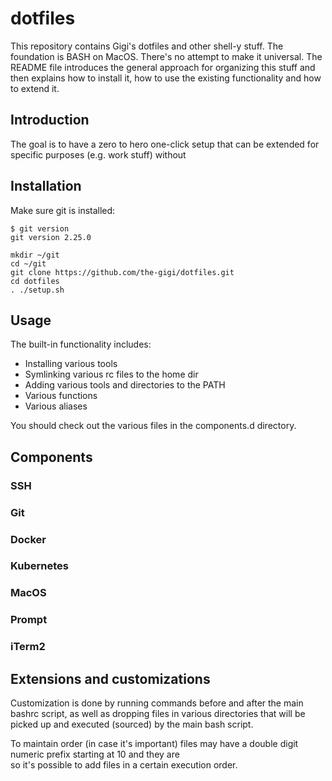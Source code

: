 # dotfiles

This repository contains Gigi's dotfiles and other shell-y stuff.
The foundation is BASH on MacOS. There's no attempt to make it universal.
The README file introduces the general approach for organizing this stuff
and then explains how to install it, how to use the existing functionality
and how to extend it.

## Introduction

The goal is to have a zero to hero one-click setup that can be extended for specific purposes 
(e.g. work stuff) without 



## Installation

Make sure git is installed:

```
$ git version
git version 2.25.0
```



```
mkdir ~/git
cd ~/git
git clone https://github.com/the-gigi/dotfiles.git
cd dotfiles
. ./setup.sh
```

## Usage

The built-in functionality includes:

- Installing various tools
- Symlinking various rc files to the home dir
- Adding various tools and directories to the PATH
- Various functions
- Various aliases

You should check out the various files in the components.d directory. 


## Components


### SSH

### Git

### Docker

### Kubernetes

### MacOS

### Prompt

### iTerm2

## Extensions and customizations

Customization is done by running commands before and after the main bashrc script, as well as dropping files
in various directories that will be picked up and executed (sourced) by the main bash script.

To maintain order (in case it's important) files may have a double digit numeric prefix starting at 10 and they are  
so it's possible to add files in a certain execution order.